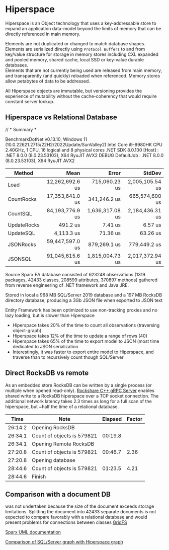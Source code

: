 # Hiperspace
Hiperspace is an Object technology that uses a key-addressable store to expand an application data-model beyond the limits of memory 
that can be directly referenced in main memory. 

Elements are not duplicated or changed to match database shapes.  
Elements are serialized directly using `Protocol Buffers` to and from key/value structure for storage in memory stores including CXL
expanded and pooled memory, shared cache, local SSD or key-value durable databases.  
Elements that are not currently being used are released from main memory, and transparently (and quickly) reloaded when referenced. 
Memory stores allow petabytes of data to be addressed.

All Hiperspace objects are immutable, but versioning provides the experience of mutability without the cache-coherency that would require constant server lookup.

## Hiperspace vs Relational Database
// * Summary *

BenchmarkDotNet v0.13.10, Windows 11 (10.0.22621.2715/22H2/2022Update/SunValley2)
Intel Core i9-9980HK CPU 2.40GHz, 1 CPU, 16 logical and 8 physical cores
.NET SDK 8.0.100
  [Host]     : .NET 8.0.0 (8.0.23.53103), X64 RyuJIT AVX2 DEBUG
  DefaultJob : .NET 8.0.0 (8.0.23.53103), X64 RyuJIT AVX2

| Method      | Mean            | Error           | StdDev          |
|------------ |----------------:|----------------:|----------------:|
| Load        | 12,262,692.6 us |   715,060.23 us | 2,005,105.54 us |
| CountRocks  | 17,353,641.0 us |    341,246.2 us |  665,574,600 us |
| CountSQL    | 84,193,776.9 us | 1,636,317.08 us | 2,184,436.31 us |
| UpdateRocks |        491.2 us |         7.41 us |         6.57 us |
| UpdateSQL   |      4,113.3 us |        71.36 us |        63.26 us |
| JSONRocks   | 59,447,597.0 us |    879,269.1 us |    779,449.2 us |
| JSONSQL     | 91,045,615.6 us | 1,815,004.73 us | 2,017,372.94 us |

Source Sparx EA database consisted of 623248 observations (1319 packages, 42433 classes, 208599 attributes, 370897 methods) gathered from reverse engineering of .NET framework and Java JRE.

Stored in local a 968 MB SQL/Server 2019 database and a 197 MB RocksDB directory database, producing a 3Gb JSON file when exported to JSON text 

Entity Framework has been optimized to use non-tracking proxies and no lazy loading, but is slower than Hiperspace
* Hiperspace takes 20% of the time to count all observations (traversing object-graph)
* Hiperspace takes 12% of the time to update a range of rows (40) 
* Hiperspace takes 65% of the time to export model to JSON (most time dedicated to JSON serialization
* Interestingly, it was faster to export entire model to Hiperspace, and traverse than to recursively count though SQL/Server 

## Direct RocksDB vs remote

As an embedded store RocksDB can be written by a single process (or multiple when opened read-only). [Rockshare C++ gRPC Server](https://github.com/channell/Hiperspace/tree/master/cpp/rockshare) enables shared write to a RocksDB hiperspace over a TCP socket connection.
The additional network latency takes 2.3 times as long for a full scan of the hiperspace, but  ~half the time of a relational database.  

|Time|Note|Elapsed|Factor|
|-|-|-|-|
|26:14.2|Opening RocksDB|||
|26:34.1|Count of objects is 579821|00:19.8||
|26:34.1|Opening Remote RocksDB|||
|27:20.8|Count of objects is 579821|00:46.7|2.36|
|27:20.8|Opening database|||
|28:44.6|Count of objects is 579821|01:23.5|4.21|
|28:44.6|Finish|||

## Comparison with a document DB 
was not undertaken because the size of the document exceeds storage limitations.  Splitting the document into 42433 separate documents is not expected to compare favorably with a relational database and would present problems for connections between classes 
[GridFS](https://www.mongodb.com/docs/manual/core/gridfs/)

[Sparx UML documentation](https://channell.github.io/Hiperspace/doc/)

[Comparison of SQL/Server graph with Hiperspace graph](./examples/SQLServerGraphSample/readme.md)
